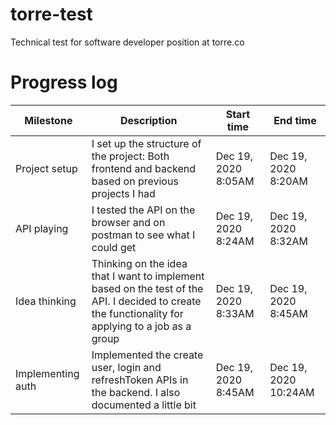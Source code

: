 # torre-test

Technical test for software developer position at torre.co

# Progress log

| Milestone         | Description                                                                                                                                        | Start time          | End time             |
| ----------------- | -------------------------------------------------------------------------------------------------------------------------------------------------- | ------------------- | -------------------- |
| Project setup     | I set up the structure of the project: Both frontend and backend based on previous projects I had                                                  | Dec 19, 2020 8:05AM | Dec 19, 2020 8:20AM  |
| API playing       | I tested the API on the browser and on postman to see what I could get                                                                             | Dec 19, 2020 8:24AM | Dec 19, 2020 8:32AM  |
| Idea thinking     | Thinking on the idea that I want to implement based on the test of the API. I decided to create the functionality for applying to a job as a group | Dec 19, 2020 8:33AM | Dec 19, 2020 8:45AM  |
| Implementing auth | Implemented the create user, login and refreshToken APIs in the backend. I also documented a little bit                                            | Dec 19, 2020 8:45AM | Dec 19, 2020 10:24AM |
